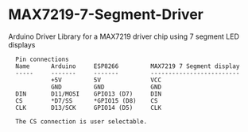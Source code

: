 # MAX7219-7-Segment-Driver
Arduino Driver Library for a MAX7219 driver chip using 7 segment LED displays

      Pin connections
      Name      Arduino     ESP8266         MAX7219 7 Segment display
      -----     -------     -------         -------------------------
                +5V         5V              VCC
                GND         GND             GND
      DIN       D11/MOSI    GPIO13 (D7)     DIN
      CS        *D7/SS      *GPIO15 (D8)    CS
      CLK       D13/SCK     GPIO14 (D5)     CLK
      
      The CS connection is user selectable.

